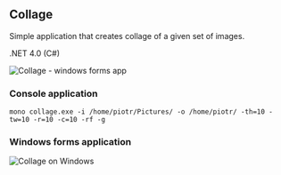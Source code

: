 ## Collage ##

Simple application that creates collage of a given set of images.

.NET 4.0 (C#)

![Collage - windows forms app](http://if.pw.edu.pl/~ludwik/images/collage3.jpg)

### Console application ###

`mono collage.exe -i /home/piotr/Pictures/ -o /home/piotr/ -th=10 -tw=10 -r=10 -c=10 -rf -g`

### Windows forms application ###

![Collage on Windows](http://if.pw.edu.pl/~ludwik/images/collage_win2.png)
